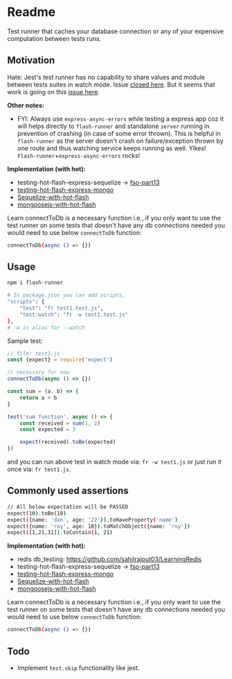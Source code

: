 # Readme

Test runner that caches your database connection or any of your expensive computation between tests runs.

## Motivation

Hate: Jest's test runner has no capability to share values and module between tests suites in watch mode. Issue [closed here](https://github.com/facebook/jest/issues/6800). But it seems that work is going on this [issue here](https://github.com/facebook/jest/issues/7184).


**Other notes:**

- FYI: Always use `express-async-errors` while testing a express app coz it will helps directly to `flash-runner` and standalone `server` running in prevention of crashing (in case of some error thrown). This is helpful in `flash-runner` as the server doesn't crash on failure/exception thrown by one route and thus watching service keeps running as well. Yikes! `Flash-runner`+`express-async-errors` rocks!

**Implementation (with hot):**

- testing-hot-flash-express-sequelize -> [fso-part13](https://github.com/sahilrajput03/learning_sql/tree/main/fso-part13/exercise-13.4-blogs)
- [testing-hot-flash-express-mongo](https://github.com/sahilrajput03/learn-express/tree/main/testing-hot-flash-express-mongo)
- [Sequelize-with-hot-flash](https://github.com/sahilrajput03/learning_sql/tree/main/sequealize-with-hot-flash)
- [mongoosejs-with-hot-flash](https://github.com/sahilrajput03/learning-monogo-and-mongoosejs/tree/master/mongoosejs-with-hot-flash)

Learn connectToDb is a necessary function i.e., if you only want to use the test runner on some tests that doesn't have any db connections needed you would need to use below `connectToDb` function:

```bash
connectToDb(async () => {})
```

## Usage

```bash
npm i flash-runner

# In package.json you can add scripts,
"scripts": {
	"test": "fr test1.test.js",
	"test:watch": "fr -w test1.test.js"
},
# -w is alias for --watch
```

Sample test:

```js
// file: test1.js
const {expect} = require('expect')

// necessary for now
connectToDb(async () => {})

const sum = (a, b) => {
	return a + b
}

test('sum function', async () => {
	const received = sum(1, 2)
	const expected = 3

	expect(received).toBe(expected)
})
```

and you can run above test in watch mode via: `fr -w test1.js` or just run it once via: `fr test1.js`.

## Commonly used assertions

```bash
// All below expectation will be PASSED
expect(10).toBe(10)
expect({name: 'dan', age: '22'}).toHaveProperty('name')
expect({name: 'roy', age: 10}).toMatchObject({name: 'roy'})
expect([1,21,31]).toContain(1, 21)
```

**Implementation (with hot):**

- redis db_testing: https://github.com/sahilrajput03/LearningRedis
- testing-hot-flash-express-sequelize -> [fso-part13](https://github.com/sahilrajput03/learning_sql/tree/main/fso-part13/exercise-13.4-blogs)
- [testing-hot-flash-express-mongo](https://github.com/sahilrajput03/learn-express/tree/main/testing-hot-flash-express-mongo)
- [Sequelize-with-hot-flash](https://github.com/sahilrajput03/learning_sql/tree/main/sequealize-with-hot-flash)
- [mongoosejs-with-hot-flash](https://github.com/sahilrajput03/learning-monogo-and-mongoosejs/tree/master/mongoosejs-with-hot-flash)

Learn connectToDb is a necessary function i.e., if you only want to use the test runner on some tests that doesn't have any db connections needed you would need to use below `connectToDb` function:

```bash
connectToDb(async () => {})
```

## Todo

- Implement `test.skip` functionality like jest.

